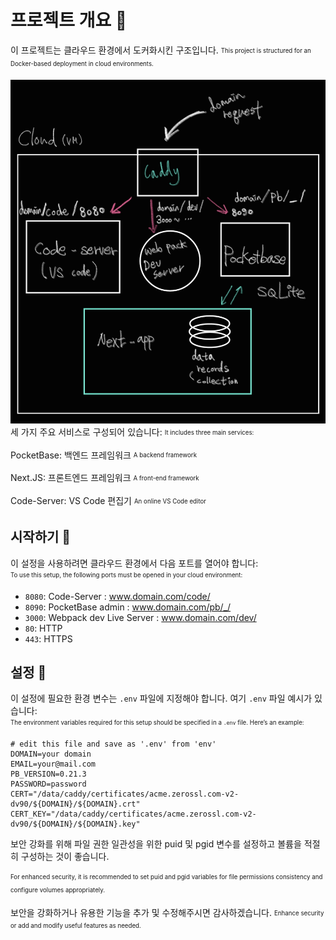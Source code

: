 # 프로젝트 개요 🚀

이 프로젝트는 클라우드 환경에서 도커화시킨 구조입니다.
<sub><sup>This project is structured for an Docker-based deployment in cloud environments.</sup></sub>

![아키텍처 다이어그램](/structure.png)
세 가지 주요 서비스로 구성되어 있습니다:
<sub><sup>It includes three main services:</sup></sub>

PocketBase: 백엔드 프레임워크
<sub><sup>A backend framework</sup></sub>

Next.JS: 프론트엔드 프레임워크
<sub><sup>A front-end framework</sup></sub>

Code-Server: VS Code 편집기
<sub><sup>An online VS Code editor</sup></sub>

## 시작하기 🏁

이 설정을 사용하려면 클라우드 환경에서 다음 포트를 열어야 합니다:  
<sub><sup>To use this setup, the following ports must be opened in your cloud environment:</sup></sub>

- `8080`: Code-Server : www.domain.com/code/
- `8090`: PocketBase admin : www.domain.com/pb/_/
- `3000`: Webpack dev Live Server : www.domain.com/dev/
- `80`: HTTP
- `443`: HTTPS

## 설정 🔧

이 설정에 필요한 환경 변수는 `.env` 파일에 지정해야 합니다. 
여기 `.env` 파일 예시가 있습니다:  
<sub><sup>The environment variables required for this setup should be specified in a `.env` file. Here’s an example:</sup></sub>

```plaintext
# edit this file and save as '.env' from 'env'
DOMAIN=your domain
EMAIL=your@mail.com
PB_VERSION=0.21.3
PASSWORD=password
CERT="/data/caddy/certificates/acme.zerossl.com-v2-dv90/${DOMAIN}/${DOMAIN}.crt"
CERT_KEY="/data/caddy/certificates/acme.zerossl.com-v2-dv90/${DOMAIN}/${DOMAIN}.key"
```

보안 강화를 위해 파일 권한 일관성을 위한 puid 및 pgid 변수를 설정하고 
볼륨을 적절히 구성하는 것이 좋습니다.

<sub><sup>For enhanced security, it is recommended to set puid and pgid variables for file permissions consistency and configure volumes appropriately.</sup></sub>

보안을 강화하거나 유용한 기능을 추가 및 수정해주시면 감사하겠습니다.
<sub><sup>Enhance security or add and modify useful features as needed.</sup></sub>
